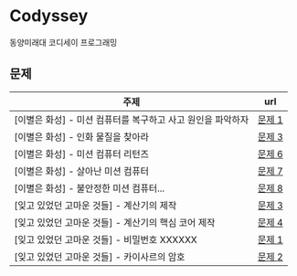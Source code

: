 # Codyssey
동양미래대 코디세이 프로그래밍

## 문제
| 주제 | url |
| --- | :---: |
| [이별은 화성] - 미션 컴퓨터를 복구하고 사고 원인을 파악하자 | [문제 1](https://github.com/Mangjun/Codyssey/tree/main/project1/procedure1/problem1) |
| [이별은 화성] - 인화 물질을 찾아라 | [문제 3](https://github.com/Mangjun/Codyssey/tree/main/project1/procedure1/problem3) |
| [이별은 화성] - 미션 컴퓨터 리턴즈 | [문제 6](https://github.com/Mangjun/Codyssey/tree/main/project1/procedure1/problem6) |
| [이별은 화성] - 살아난 미션 컴퓨터 | [문제 7](https://github.com/Mangjun/Codyssey/tree/main/project1/procedure1/problem7) |
| [이별은 화성] - 불안정한 미션 컴퓨터... | [문제 8](https://github.com/Mangjun/Codyssey/tree/main/project1/procedure1/problem8) |
| [잊고 있었던 고마운 것들] - 계산기의 제작 | [문제 3](https://github.com/Mangjun/Codyssey/tree/main/project1/procedure2/problem3) |
| [잊고 있었던 고마운 것들] - 계산기의 핵심 코어 제작 | [문제 4](https://github.com/Mangjun/Codyssey/tree/main/project1/procedure2/problem4) |
| [잊고 있었던 고마운 것들] - 비밀번호 XXXXXX | [문제 1](https://github.com/Mangjun/Codyssey/tree/main/project1/procedure2/problem1) |
| [잊고 있었던 고마운 것들] - 카이사르의 암호 | [문제 2](https://github.com/Mangjun/Codyssey/tree/main/project1/procedure2/problem2) |
